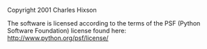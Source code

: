 Copyright 2001 Charles Hixson

The software is licensed according to the terms of the PSF (Python Software Foundation) license found here: http://www.python.org/psf/license/